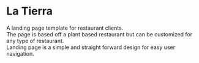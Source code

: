 # La Tierra
A landing page template for restaurant clients.\
The page is based off a plant based restaurant but can be customized for any type of restaurant.\
Landing page is a simple and straight forward design for easy user navigation.
